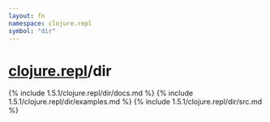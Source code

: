 ```yaml
---
layout: fn
namespace: clojure.repl
symbol: "dir"
---
```


# [clojure.repl](../)/dir

{% include 1.5.1/clojure.repl/dir/docs.md %}
{% include 1.5.1/clojure.repl/dir/examples.md %}
{% include 1.5.1/clojure.repl/dir/src.md %}

